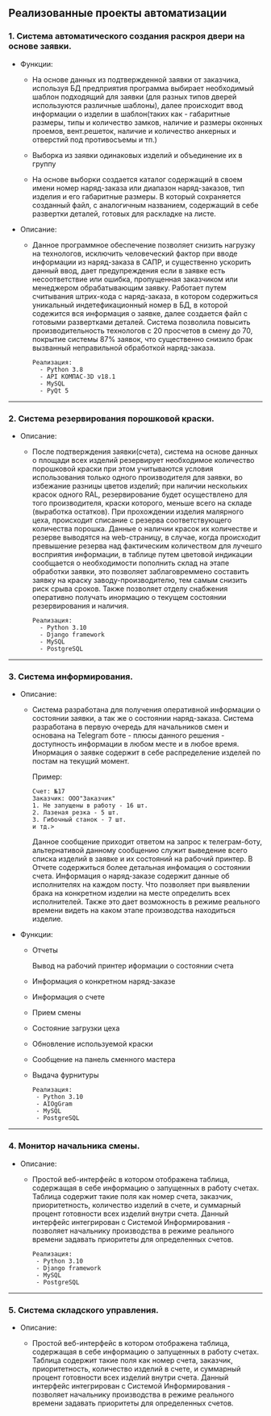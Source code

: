 
## Реализованные проекты автоматизации

### 1. Система автоматического создания раскроя двери на основе заявки.

- Функции:

  - На основе данных из подтвержденной заявки от заказчика, используя БД предприятия
	программа выбирает необходимый шаблон подходящий для заявки (для разных типов дверей используются
	различные шаблоны), далее происходит ввод информации о изделии в шаблон(таких как - габаритные
	размеры, типы и количество замков, наличие и размеры оконных проемов,  вент.решеток, наличие и 
	количество анкерных и отверстий под противосъемы и тп.)
	
  - Выборка из заявки одинаковых изделий и объединение их в группу
  
  - На основе выборки создается каталог содержащий в своем имени номер наряд-заказа или диапазон наряд-заказов,
	тип изделия и его габаритные размеры. В который сохраняется созданный файл, с аналогичным названием,
	содержащий в себе развертки деталей, готовых для раскладке на листе. 
	
- Описание:

  - Данное программное обеспечение позволяет снизить нагрузку на технологов, исключить человеческий
	фактор при вводе информации из наряд-заказа в САПР, и существенно ускорить данный ввод,
	дает предупреждения если в заявке есть несоответствие или ошибка, пропущенная заказчиком 
	или менеджером обрабатывающим заявку. Работает путем считывания штрих-кода с наряд-заказа,
		в котором содержиться уникальный индетефикационный номер в БД, в которой содежится вся информация о заявке,
	далее создается файл с готовыми развертками деталей. Система позволила повысить
	производительность технологов с 20 просчетов в смену до 70, покрытие системы 87% заявок,
	что существенно снизило брак вызванный неправильной обработкой наряд-заказа.
        
        Реализация:
          - Python 3.8
          - API КОМПАС-3D v18.1
          - MySQL
          - PyQt 5

***

### 2. Система резервирования порошковой краски.

- Описание:

  - После подтверждения заявки(счета), система на основе данных о площади всех изделий
    резервирует необходимое количество порошковой краски при этом учитываются
    условия использования только одного производителя для заявки, во избежание
    разницы цветов изделий; при наличии нескольких красок одного RAL, резервирование
    будет осуществлено для того производителя, краски которого, меньше всего на складе
    (выработка остатков). При прохождении изделия малярного цеха, происходит списание
    с резерва соответствующего количества порошка. Данные о наличии красок их количестве
    и резерве выводятся на web-страницу, в случае, когда происходит превышение резерва
    над фактическим количеством для лучешго восприятия информации, в таблице путем цветовой
    индикации сообщается о необходимости пополнить склад на этапе обработки заявки,
    это позволяет заблаговреммено составить заявку на краску заводу-производителю,
    тем самым снизить риск срыва сроков. Также позволяет отделу снабжения оперативно
    получать инормацию о текущем состоянии резервирования и наличия. 
    
        Реализация:
          - Python 3.10
          - Django framework
          - MySQL
          - PostgreSQL
***
			
		
### 3. Система информирования.

- Описание:

  - Система разработана для получения оперативной информации о состоянии
        заявки, а так же о состоянии наряд-заказа. Система разработана в первую
    очередь для начальников смен и основана на Telegram боте - плюсы данного решения -
    доступность информации в любом месте и в любое время.
    Инормация о заявке содержит в себе распределение изделей по постам на текущий момент.
    
    Пример:

        Счет: №17
        Заказчик: ООО"Заказчик"
        1. Не запущены в работу - 16 шт.
        2. Лазеная резка - 5 шт.
        3. Гибочный станок - 7 шт.
        и тд.>

    Данное сообщение приходит ответом на запрос к телеграм-боту, альтернативой данному сообщению служит 
    выведение всего списка изделий в заявке и их состояний на рабочий принтер. В Отчете
    содержиться более детальная инфомация о состоянии счета.
    Информация о наряд-заказе содержит данные об исполнителях на каждом посту. Что позволяет
    при выявлении брака на конкретном изделии на месте определить всех исполнителей.
    Также это дает возможность в режиме реального времени видеть на каком этапе производства
    находиться изделие.
- Функции:
  - Отчеты 
    
    Вывод на рабочий принтер иформации о состоянии счета
  - Информация о конкретном наряд-заказе
  
    <!--img src="screen_unit.jpg" width="300"-->
  - Информация о счете
 
    <!--img src="screen_invoice_1.jpg" width="300"-->
    <!--img src="screen_invoice_2.jpg" width="300"-->
  - Прием смены
  - Состояние загрузки цеха
 
    <!--img src="screen_state.jpg" width="300"--> 
  - Обновление используемой краски
  - Сообщение на панель сменного мастера
  - Выдача фурнитуры

        Реализация:
         - Python 3.10
         - AIOgGram
         - MySQL
         - PostgreSQL
***
### 4. Монитор начальника смены.


- Описание:

  - Простой веб-интерфейс в котором отображена таблица, содержащая в себе информацию
    о запущенных в работу счетах. Таблица содержит такие поля как номер счета, заказчик,
    приоритетность, количество изделий в счете, и суммарный процент готовности всех изделий внутри счета.
    Данный интерфейс интегрирован с Системой Информирования - позволяет начальнику производства
        в режиме реального времени задавать приоритеты для определенных счетов.
   
    <!--img src="screen_masterdesk.jpg"-->
    
        Реализация:
         - Python 3.10
         - Django framework
         - MySQL
         - PostgreSQL
		
***
### 5. Система складского управления.
- Описание:

  - Простой веб-интерфейс в котором отображена таблица, содержащая в себе информацию
    о запущенных в работу счетах. Таблица содержит такие поля как номер счета, заказчик,
    приоритетность, количество изделий в счете, и суммарный процент готовности всех изделий внутри счета.
    Данный интерфейс интегрирован с Системой Информирования - позволяет начальнику производства
        в режиме реального времени задавать приоритеты для определенных счетов.


	    
